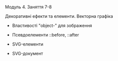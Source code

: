 Модуль 4. Заняття 7-8

Декоративні ефекти та елементи. Векторна графіка

- Властивості "object-" для зображення
- Псевдоелементи ::before, ::after

- SVG-елементи
- SVG-документ
